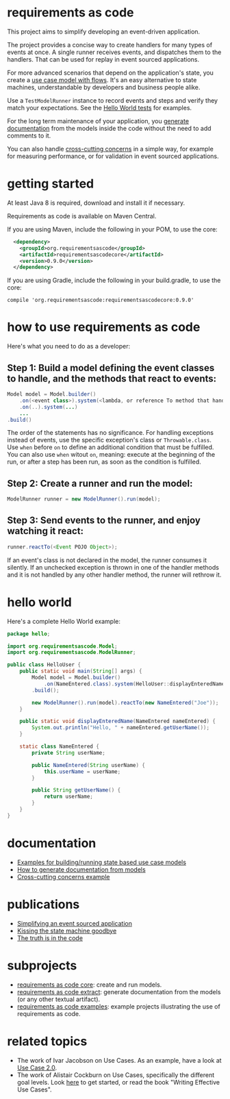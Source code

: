# requirements as code
This project aims to simplify developing an event-driven application.

The project provides a concise way to create handlers for many types of events at once.
A single runner receives events, and dispatches them to the handlers. That can be used for replay in event sourced applications.

For more advanced scenarios that depend on the application's state, 
you create a [use case model with flows](https://github.com/bertilmuth/requirementsascode/tree/master/requirementsascodeexamples/helloworld).
It's an easy alternative to state machines,
understandable by developers and business people alike.

Use a ```TestModelRunner``` instance to record events and steps and verify they match your expectations. See the [Hello World tests](https://github.com/bertilmuth/requirementsascode/blob/master/requirementsascodeexamples/helloworld/src/test/java/helloworld/HelloWorldTest.java) for examples.

For the long term maintenance of your application,
you [generate documentation](https://github.com/bertilmuth/requirementsascode/tree/master/requirementsascodeextract) 
from the models inside the code without the need to add comments to it.

You can also handle [cross-cutting concerns](https://github.com/bertilmuth/requirementsascode/tree/master/requirementsascodeexamples/crosscuttingconcerns) in a simple way, for example for measuring performance, or for validation in event sourced applications.

# getting started
At least Java 8 is required, download and install it if necessary.

Requirements as code is available on Maven Central.

If you are using Maven, include the following in your POM, to use the core:

``` xml
  <dependency>
    <groupId>org.requirementsascode</groupId>
    <artifactId>requirementsascodecore</artifactId>
    <version>0.9.0</version>
  </dependency>
```

If you are using Gradle, include the following in your build.gradle, to use the core:

```
compile 'org.requirementsascode:requirementsascodecore:0.9.0'
```
# how to use requirements as code
Here's what you need to do as a developer:

## Step 1: Build a model defining the event classes to handle, and the methods that react to events:
``` java
Model model = Model.builder()
	.on(<event class>).system(<lambda, or reference To method that handles event>)
	.on(..).system(...)
	...
.build()
```

The order of the statements has no significance.
For handling exceptions instead of events, use the specific exception's class or `Throwable.class`.
Use `when` before `on` to define an additional condition that must be fulfilled.
You can also use `when` witout `on`, meaning: execute at the beginning of the run, or after a step has been run,
as soon as the condition is fulfilled.

## Step 2: Create a runner and run the model:
``` java
ModelRunner runner = new ModelRunner().run(model);
```

## Step 3: Send events to the runner, and enjoy watching it react:
``` java
runner.reactTo(<Event POJO Object>);
```
If an event's class is not declared in the model, the runner consumes it silently.
If an unchecked exception is thrown in one of the handler methods and it is not handled by any 
other handler method, the runner will rethrow it.

# hello world
Here's a complete Hello World example:

``` java
package hello;

import org.requirementsascode.Model;
import org.requirementsascode.ModelRunner;

public class HelloUser {
	public static void main(String[] args) {
		Model model = Model.builder()
			.on(NameEntered.class).system(HelloUser::displayEnteredName)
		.build();

		new ModelRunner().run(model).reactTo(new NameEntered("Joe"));
	}

	public static void displayEnteredName(NameEntered nameEntered) {
		System.out.println("Hello, " + nameEntered.getUserName());
	}

	static class NameEntered {
		private String userName;

		public NameEntered(String userName) {
			this.userName = userName;
		}

		public String getUserName() {
			return userName;
		}
	}
}
```

# documentation
* [Examples for building/running state based use case models](https://github.com/bertilmuth/requirementsascode/tree/master/requirementsascodeexamples/helloworld)
* [How to generate documentation from models](https://github.com/bertilmuth/requirementsascode/tree/master/requirementsascodeextract)
* [Cross-cutting concerns example](https://github.com/bertilmuth/requirementsascode/tree/master/requirementsascodeexamples/crosscuttingconcerns)

# publications
* [Simplifying an event sourced application](https://dev.to/bertilmuth/simplifying-an-event-sourced-application-1klp)
* [Kissing the state machine goodbye](https://dev.to/bertilmuth/kissing-the-state-machine-goodbye-34n9)
* [The truth is in the code](https://medium.freecodecamp.org/the-truth-is-in-the-code-86a712362c99)

# subprojects
* [requirements as code core](https://github.com/bertilmuth/requirementsascode/tree/master/requirementsascodecore): create and run models. 
* [requirements as code extract](https://github.com/bertilmuth/requirementsascode/tree/master/requirementsascodeextract): generate documentation from the models (or any other textual artifact).
* [requirements as code examples](https://github.com/bertilmuth/requirementsascode/tree/master/requirementsascodeexamples): example projects illustrating the use of requirements as code.

# related topics
* The work of Ivar Jacobson on Use Cases. As an example, have a look at [Use Case 2.0](https://www.ivarjacobson.com/publications/white-papers/use-case-ebook).
* The work of Alistair Cockburn on Use Cases, specifically the different goal levels. Look [here](http://alistair.cockburn.us/Use+case+fundamentals) to get started, or read the book "Writing Effective Use Cases".
